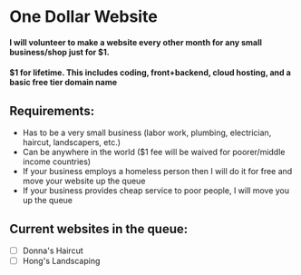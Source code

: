 # One Dollar Website

#### I will volunteer to make a website every other month for any small business/shop just for $1.
#### $1 for lifetime. This includes coding, front+backend, cloud hosting, and a basic free tier domain name

## Requirements:
- Has to be a very small business (labor work, plumbing, electrician, haircut, landscapers, etc.)
- Can be anywhere in the world ($1 fee will be waived for poorer/middle income countries)
- If your business employs a homeless person then I will do it for free and move your website up the queue 
- If your business provides cheap service to poor people, I will move you up the queue

## Current websites in the queue:

- [ ] Donna's Haircut
- [ ] Hong's Landscaping 